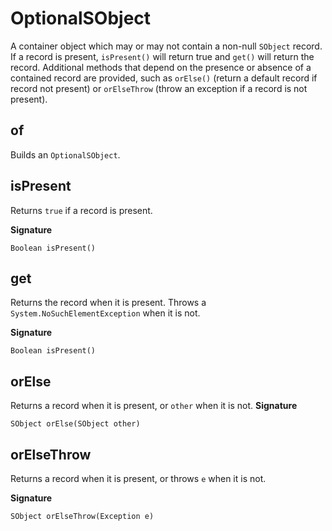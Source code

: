 # OptionalSObject

A container object which may or may not contain a non-null `SObject` record. If a record is present, `isPresent()` will return true and `get()` will return the record. Additional methods that depend on the presence or absence of a contained record are provided, such as `orElse()` (return a default record if record not present) or `orElseThrow` (throw an exception if a record is not present).

## of

Builds an `OptionalSObject`.

## isPresent

Returns `true` if a record is present.

**Signature**

```
Boolean isPresent()
```

## get

Returns the record when it is present. Throws a `System.NoSuchElementException` when it is not.

**Signature**

```
Boolean isPresent()
```

## orElse

Returns a record when it is present, or `other` when it is not.
**Signature**

```
SObject orElse(SObject other)
```

## orElseThrow

Returns a record when it is present, or throws `e` when it is not.

**Signature**

```
SObject orElseThrow(Exception e)
```
